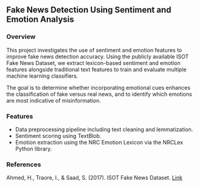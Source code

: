 ## Fake News Detection Using Sentiment and Emotion Analysis
### Overview
This project investigates the use of sentiment and emotion features to improve fake news detection accuracy. Using the publicly available ISOT Fake News Dataset, we extract lexicon-based sentiment and emotion features alongside traditional text features to train and evaluate multiple machine learning classifiers.

The goal is to determine whether incorporating emotional cues enhances the classification of fake versus real news, and to identify which emotions are most indicative of misinformation.


### Features
- Data preprocessing pipeline including text cleaning and lemmatization.
- Sentiment scoring using TextBlob.
- Emotion extraction using the NRC Emotion Lexicon via the NRCLex Python library.

### References
Ahmed, H., Traore, I., & Saad, S. (2017). ISOT Fake News Dataset. [Link](https://onlineacademiccommunity.uvic.ca/isot/2022/11/27/fake-news-detection-datasets/)

